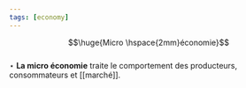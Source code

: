 ```yaml
---
tags: [economy]
---
```

$$\huge{Micro \hspace{2mm}économie}$$
<br>
$\star$ **La micro économie** traite le comportement des producteurs, consommateurs et [[marché]]. 
